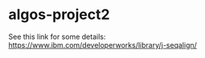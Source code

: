 # algos-project2

See this link for some details: https://www.ibm.com/developerworks/library/j-seqalign/